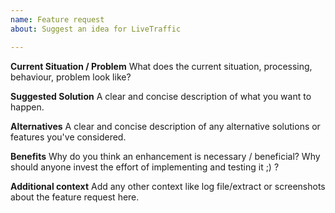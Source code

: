```yaml
---
name: Feature request
about: Suggest an idea for LiveTraffic

---
```


**Current Situation / Problem**
What does the current situation, processing, behaviour, problem look like?

**Suggested Solution**
A clear and concise description of what you want to happen.

**Alternatives**
A clear and concise description of any alternative solutions or features you've considered.

**Benefits**
Why do you think an enhancement is necessary / beneficial?
Why should anyone invest the effort of implementing and testing it ;) ?

**Additional context**
Add any other context like log file/extract or screenshots about the feature request here.
